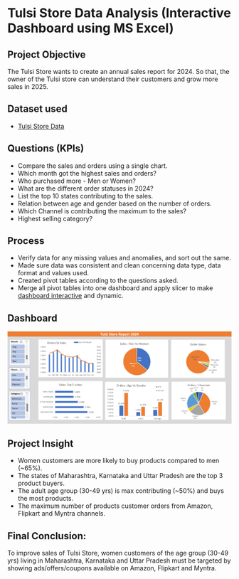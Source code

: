 # Tulsi Store Data Analysis (Interactive Dashboard using MS Excel)

## **Project Objective**

The Tulsi Store wants to create an annual sales report for 2024. So that, the owner of the Tulsi store can understand their customers and grow more sales in 2025.

## **Dataset used**
- <a href="https://github.com/rinkal8/Tulsi-Store-Data-Analysis-using-MS-Excel/blob/main/Tulsi%20Store%20Data%20Analysis.xlsx">Tulsi Store Data</a>
            
## **Questions (KPIs)**

- Compare the sales and orders using a single chart.
- Which month got the highest sales and orders?
- Who purchased more - Men or Women?
- What are the different order statuses in 2024?
- List the top 10 states contributing to the sales.
- Relation between age and gender based on the number of orders.
- Which Channel is contributing the maximum to the sales?
- Highest selling category?



## **Process**

- Verify data for any missing values and anomalies, and sort out the same.
- Made sure data was consistent and clean concerning data type, data format and values used.
- Created pivot tables according to the questions asked.
- Merge all pivot tables into one dashboard and apply slicer to make <a href="https://github.com/rinkal8/Tulsi-Store-Data-Analysis-using-MS-Excel/blob/main/Tulsi%20Store%20Report.png">dashboard interactive</a> and dynamic.



## **Dashboard**

![Alt text of the image](https://github.com/rinkal8/Tulsi-Store-Data-Analysis-using-MS-Excel/blob/main/Tulsi%20Store%20Report.png)



## **Project Insight**

- Women customers are more likely to buy products compared to men (~65%).
- The states of Maharashtra, Karnataka and Uttar Pradesh are the top 3 product buyers.
- The adult age group (30-49 yrs) is max contributing (~50%) and buys the most products.
- The maximum number of products customer orders from Amazon, Flipkart and Myntra channels.



## **Final Conclusion:**

To improve sales of Tulsi Store, women customers of the age group (30-49 yrs) living in Maharashtra, Karnataka and Uttar Pradesh must be targeted by showing ads/offers/coupons available on Amazon, Flipkart and Myntra.
